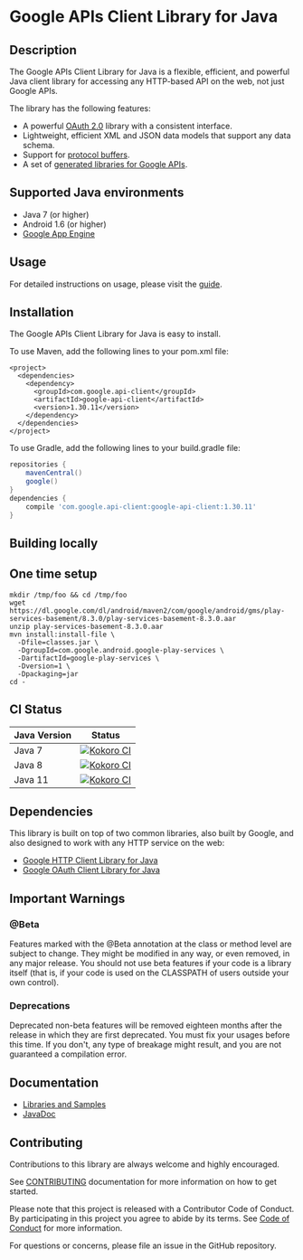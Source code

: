 # Google APIs Client Library for Java

## Description

The Google APIs Client Library for Java is a flexible, efficient, and powerful Java client library
for accessing any HTTP-based API on the web, not just Google APIs.

The library has the following features:
 - A powerful [OAuth 2.0](https://github.com/googleapis/google-api-java-client/wiki/OAuth2) library with a consistent interface.
 - Lightweight, efficient XML and JSON data models that support any data schema.
 - Support for [protocol buffers](https://github.com/google/protobuf/).
 - A set of [generated libraries for Google APIs](https://github.com/googleapis/google-api-java-client-services#supported-google-apis).

## Supported Java environments

- Java 7 (or higher)
- Android 1.6 (or higher)
- [Google App Engine](https://github.com/googleapis/google-api-java-client/wiki/App-Engine)

## Usage

For detailed instructions on usage, please visit the [guide](https://googleapis.github.io/google-api-java-client/).

## Installation

The Google APIs Client Library for Java is easy to install.

To use Maven, add the following lines to your pom.xml file:

[//]: # ({x-version-update-start:google-api-client:released})
  ```maven
  <project>
    <dependencies>
      <dependency>
        <groupId>com.google.api-client</groupId>
        <artifactId>google-api-client</artifactId>
        <version>1.30.11</version>
      </dependency>
    </dependencies>
  </project>
  ```

To use Gradle, add the following lines to your build.gradle file:

```gradle
repositories {
    mavenCentral()
    google()
}
dependencies {
    compile 'com.google.api-client:google-api-client:1.30.11'
}
```
[//]: # ({x-version-update-end})


## Building locally

## One time setup

```
mkdir /tmp/foo && cd /tmp/foo
wget https://dl.google.com/dl/android/maven2/com/google/android/gms/play-services-basement/8.3.0/play-services-basement-8.3.0.aar
unzip play-services-basement-8.3.0.aar
mvn install:install-file \
  -Dfile=classes.jar \
  -DgroupId=com.google.android.google-play-services \
  -DartifactId=google-play-services \
  -Dversion=1 \
  -Dpackaging=jar
cd -
```

## CI Status

Java Version | Status
------------ | ------
Java 7 | [![Kokoro CI](https://storage.googleapis.com/cloud-devrel-public/java/badges/google-api-java-client/java7.svg)](https://storage.googleapis.com/cloud-devrel-public/java/badges/google-api-java-client/java7.html)
Java 8 | [![Kokoro CI](https://storage.googleapis.com/cloud-devrel-public/java/badges/google-api-java-client/java8.svg)](https://storage.googleapis.com/cloud-devrel-public/java/badges/google-api-java-client/java8.html)
Java 11 | [![Kokoro CI](https://storage.googleapis.com/cloud-devrel-public/java/badges/google-api-java-client/java11.svg)](https://storage.googleapis.com/cloud-devrel-public/java/badges/google-api-java-client/java11.html)

## Dependencies
This library is built on top of two common libraries, also built by Google, and also designed to
work with any HTTP service on the web:

- [Google HTTP Client Library for Java](https://github.com/googleapis/google-http-java-client)
- [Google OAuth Client Library for Java](https://github.com/googleapis/google-oauth-java-client)

## Important Warnings

### @Beta

Features marked with the @Beta annotation at the class or method level are subject to change. They
might be modified in any way, or even removed, in any major release. You should not use beta features
if your code is a library itself (that is, if your code is used on the CLASSPATH of users outside
your own control).

### Deprecations

Deprecated non-beta features will be removed eighteen months after the release in which they are
first deprecated. You must fix your usages before this time. If you don't, any type of breakage
might result, and you are not guaranteed a compilation error.

## Documentation

- [Libraries and Samples](https://github.com/googleapis/google-api-java-client-services/)
- [JavaDoc](https://googleapis.dev/java/google-api-client/latest/)

## Contributing

Contributions to this library are always welcome and highly encouraged.

See [CONTRIBUTING](CONTRIBUTING.md) documentation for more information on how to get started.

Please note that this project is released with a Contributor Code of Conduct. By participating in
this project you agree to abide by its terms. See [Code of Conduct](CODE_OF_CONDUCT.md) for more
information.

For questions or concerns, please file an issue in the GitHub repository.
